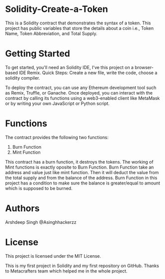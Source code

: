 # Solidity-Create-a-Token

This is a Solidity contract that demonstrates the syntax of a token. This project has public variables that store the details about a coin i.e., Token Name, Token Abbreviation, and Total Supply. 

# Getting Started
To get started, you'll need an Solidity IDE, I've this project on a browser-based IDE Remix. 
Quick Steps: 
Create a new file, write the code, choose a solidity compiler. 

To deploy the contract, you can use any Ethereum development tool such as Remix, Truffle, or Ganache. Once deployed, you can interact with the contract by calling its functions using a web3-enabled client like MetaMask or by writing your own JavaScript or Python script.


# Functions
The contract provides the following two functions:

1) Burn Function
2) Mint Function

This contract has a burn function, it destroys the tokens. The working of Mint functions is exactly oposite to Burn Function. Burn Function take an address and value just like mint function. 
Then it will deduct the value from the total supply and from the balance of the address. Burn Function in this project has a condition to make sure the balance is greater/equal to amount which is supposed to be burned. 

# Authors
Arshdeep Singh
@Asinghhackerzz

# License
This project is licensed under the MIT License.

This is my first project in Solidity and my first repository on GitHub. Thanks to Metacrafters team which helped me in the whole project. 
